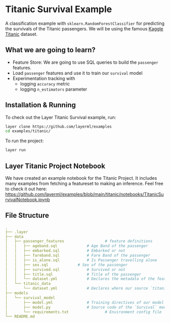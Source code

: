 # Titanic Survival Example

A classification example with `sklearn.RandomForestClassifier` for predicting the survivals of the Titanic passengers. We will be using the famous [Kaggle Titanic](https://www.kaggle.com/c/titanic/data?select=train.csv) dataset.

## What we are going to learn?

- Feature Store: We are going to use SQL queries to build the `passenger` features.
- Load `passenger` features and use it to train our `survival` model
- Experimentation tracking with
    - logging `accuracy` metric
    - logging `n_estimators` parameter

## Installation & Running

To check out the Layer Titanic Survival example, run:

```bash
layer clone https://github.com/layerml/examples
cd examples/titanic/
```

To run the project:

```bash
layer run
```

## Layer Titanic Project Notebook

We have created an example notebook for the Titanic Project. It includes many examples from fetching a featureset to making an inference. Feel free to check it out here:
https://github.com/layerml/examples/blob/main/titanic/notebooks/TitanicSurvivalNotebook.ipynb

## File Structure

```yaml
.
├── .layer
├── data
│   ├── passenger_features	                # feature definitions
│   │   ├── ageband.sql				# Age Band of the passenger
│   │   ├── embarked.sql  			# Embarked or not
│   │   ├── fareband.sql			# Fare Band of the passenger
│   │   ├── is_alone.sql			# Is Passenger travelling alone
│   │   ├── sex.sql				# Sex of the passenger
│   │   ├── survived.sql 			# Survived or not
│   │   ├── title.sql				# Title of the passenger
│   │   └── dataset.yml				# Declares the metadata of the features above
│   └── titanic_data
│       └── dataset.yml				# Declares where our source `titanic` dataset is
├── models
│   └── survival_model
│       ├── model.yml				# Training directives of our model
│       ├── model.py				# Source code of the `Survival` model
│       └── requirements.txt		        # Environment config file
└── README.md
```

